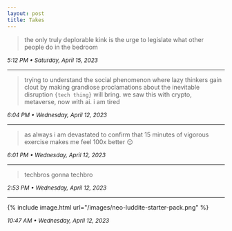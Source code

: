 ```yaml
---
layout: post
title: Takes
---
```


> the only truly deplorable kink is the urge to legislate what other people do in the bedroom

_5:12 PM • Saturday, April 15, 2023_

---

> trying to understand the social phenomenon where lazy thinkers gain clout by making grandiose proclamations about the inevitable disruption `{tech thing}` will bring. we saw this with crypto, metaverse, now with ai. i am tired

_6:04 PM • Wednesday, April 12, 2023_

---
> as always i am devastated to confirm that 15 minutes of vigorous exercise makes me feel 100x better 😔

_6:01 PM • Wednesday, April 12, 2023_

---

> techbros gonna techbro

_2:53 PM • Wednesday, April 12, 2023_

---

{% include image.html url="/images/neo-luddite-starter-pack.png" %}

_10:47 AM • Wednesday, April 12, 2023_

<style type="text/css">
em {
  font-size: 13px;
}
</style>
